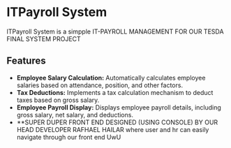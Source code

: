 # ITPayroll System

ITPayroll System is a simpple IT-PAYROLL MANAGEMENT FOR OUR TESDA FINAL SYSTEM PROJECT

## Features

- **Employee Salary Calculation:** Automatically calculates employee salaries based on attendance, position, and other factors.
- **Tax Deductions:** Implements a tax calculation mechanism to deduct taxes based on gross salary.
- **Employee Payroll Display:** Displays employee payroll details, including gross salary, net salary, and deductions.
- **SUPER DUPER FRONT END DESIGNED (USING CONSOLE) BY OUR HEAD DEVELOPER RAFHAEL HAILAR where user and hr can easily navigate through our front end UwU
 
